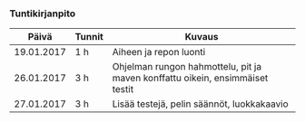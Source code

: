 ### Tuntikirjanpito
Päivä | Tunnit | Kuvaus
------|--------|-------
19.01.2017 | 1 h | Aiheen ja repon luonti
26.01.2017 | 3 h | Ohjelman rungon hahmottelu, pit ja maven konffattu oikein, ensimmäiset testit
27.01.2017 | 3 h | Lisää testejä, pelin säännöt, luokkakaavio
